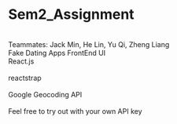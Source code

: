 # Sem2_Assignment 
<br>Teammates: Jack Min, He Lin, Yu Qi, Zheng Liang</br>
Fake Dating Apps FrontEnd UI
<br>React.js</br>
<br>reactstrap</br>
<br>Google Geocoding API</br>
<br>Feel free to try out with your own API key</br>
